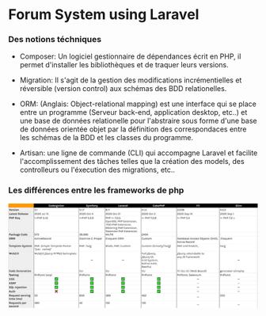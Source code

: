 # Forum System using Laravel

### Des notions téchniques


- Composer: Un logiciel gestionnaire de dépendances écrit en PHP, il permet d'installer les bibliothèques et de traquer leurs versions.

- Migration: Il s'agit de la gestion des modifications incrémentielles et réversible (version control) aux schémas des BDD relationelles.


- ORM: (Anglais: Object-relational mapping) est une interface qui se place entre un programme (Serveur back-end, application desktop, etc..) et une base de données relationelle pour l'abstraire sous forme d'une base de données orientée objet par la définition des correspondaces entre les schémas de la BDD et les classes du programme.

- Artisan: une ligne de commande (CLI) qui accompagne Laravel et facilite l'accomplissement des tâches telles que la création des models, des controlleurs ou l'éxecution des migrations, etc..


### Les différences entre les frameworks de php

![Difference](Defference.png)

